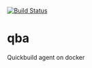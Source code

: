 [![Build Status](https://travis-ci.org/rocavalcante/qba.svg?branch=master)](https://travis-ci.org/rocavalcante/qba)

# qba
Quickbuild agent on docker

